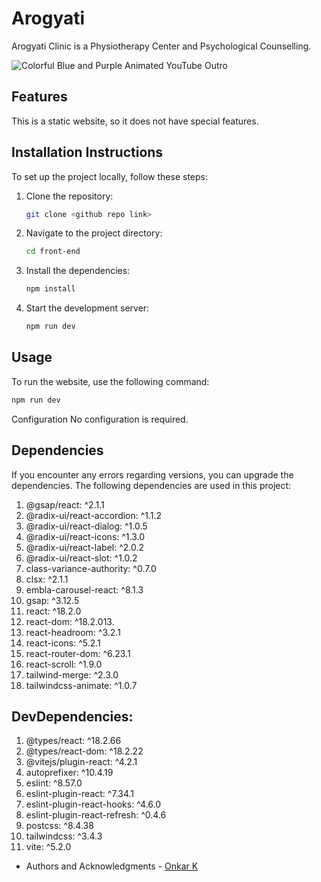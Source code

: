 # Arogyati

Arogyati Clinic is a Physiotherapy Center and Psychological Counselling.

![Colorful Blue and Purple Animated YouTube Outro](https://github.com/TheNextStepDesign/Arogyati/assets/171408064/011b639d-25da-40f2-90c5-4624c709ac15)

## Features

This is a static website, so it does not have special features.

## Installation Instructions

To set up the project locally, follow these steps:

1. Clone the repository:
    ```sh
    git clone <github repo link>
    ```

2. Navigate to the project directory:
    ```sh
    cd front-end
    ```

3. Install the dependencies:
    ```sh
    npm install
    ```

4. Start the development server:
    ```sh
    npm run dev
    ```

## Usage

To run the website, use the following command:
```sh
npm run dev
```

Configuration
No configuration is required.

## Dependencies

If you encounter any errors regarding versions, you can upgrade the dependencies. The following dependencies are used in this project:

1. @gsap/react: ^2.1.1
2. @radix-ui/react-accordion: ^1.1.2
3. @radix-ui/react-dialog: ^1.0.5
4. @radix-ui/react-icons: ^1.3.0
5. @radix-ui/react-label: ^2.0.2
6. @radix-ui/react-slot: ^1.0.2
7. class-variance-authority: ^0.7.0
8. clsx: ^2.1.1
9. embla-carousel-react: ^8.1.3
10. gsap: ^3.12.5
11. react: ^18.2.0
12. react-dom: ^18.2.013. 
13. react-headroom: ^3.2.1
14. react-icons: ^5.2.1
15. react-router-dom: ^6.23.1
16. react-scroll: ^1.9.0
17. tailwind-merge: ^2.3.0
18. tailwindcss-animate: ^1.0.7


## DevDependencies:

1. @types/react: ^18.2.66
2. @types/react-dom: ^18.2.22
3. @vitejs/plugin-react: ^4.2.1
4. autoprefixer: ^10.4.19
5. eslint: ^8.57.0
6. eslint-plugin-react: ^7.34.1
7. eslint-plugin-react-hooks: ^4.6.0
8. eslint-plugin-react-refresh: ^0.4.6
9. postcss: ^8.4.38
10. tailwindcss: ^3.4.3
11. vite: ^5.2.0

- Authors and Acknowledgments - [Onkar K](https://github.com/OnkarK0273)
